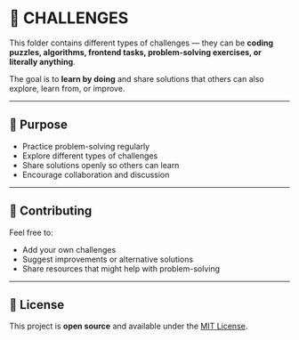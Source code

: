 # 🚀 CHALLENGES

This folder contains different types of challenges — they can be **coding puzzles, algorithms, frontend tasks, problem-solving exercises, or literally anything**.

The goal is to **learn by doing** and share solutions that others can also explore, learn from, or improve.

---

## 🎯 Purpose

- Practice problem-solving regularly
- Explore different types of challenges
- Share solutions openly so others can learn
- Encourage collaboration and discussion

---

## 🤝 Contributing

Feel free to:

- Add your own challenges
- Suggest improvements or alternative solutions
- Share resources that might help with problem-solving

---

## 📜 License

This project is **open source** and available under the [MIT License](../LICENSE).
